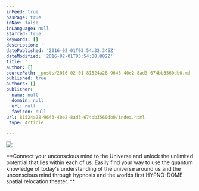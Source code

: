 ```yaml
---
inFeed: true
hasPage: true
inNav: false
inLanguage: null
starred: true
keywords: []
description: ''
datePublished: '2016-02-01T03:54:32.345Z'
dateModified: '2016-02-01T03:54:08.882Z'
title: ''
author: []
sourcePath: _posts/2016-02-01-81524a28-9643-40e2-8ad3-674bb3560db0.md
published: true
authors: []
publisher:
  name: null
  domain: null
  url: null
  favicon: null
url: 81524a28-9643-40e2-8ad3-674bb3560db0/index.html
_type: Article

---
```

![](https://the-grid-user-content.s3-us-west-2.amazonaws.com/2bcacdba-c38f-4728-93f4-3e416995d325.jpg)

**Connect your unconscious mind to the Universe and unlock the unlimited potential that lies within each of us.  Easily find your way to use the quantum knowledge of today's understanding of the universe around us and the unconscious mind through hypnosis and the worlds first HYPNO-DOME spatial relocation theater. **